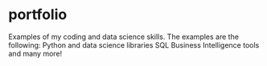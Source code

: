 # portfolio
Examples of my coding and data science skills. 
The examples are the following:
Python and data science libraries
SQL 
Business Intelligence tools
and many more!

